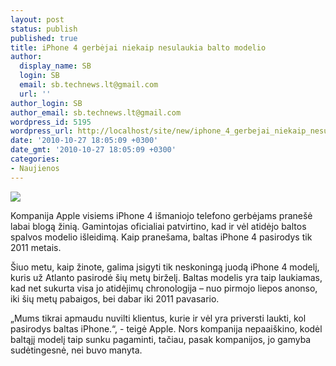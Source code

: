 ```yaml
---
layout: post
status: publish
published: true
title: iPhone 4 gerbėjai niekaip nesulaukia balto modelio
author:
  display_name: SB
  login: SB
  email: sb.technews.lt@gmail.com
  url: ''
author_login: SB
author_email: sb.technews.lt@gmail.com
wordpress_id: 5195
wordpress_url: http://localhost/site/new/iphone_4_gerbejai_niekaip_nesulaukia_balto_modelio/
date: '2010-10-27 18:05:09 +0300'
date_gmt: '2010-10-27 18:05:09 +0300'
categories:
- Naujienos
---
```

<div class="imgright"><img src="http://www.part.lt/img/076de972be13eb42a2ad3cdd5b20fdcc695.jpg"  /></div>
<p>Kompanija Apple visiems iPhone 4 išmaniojo telefono gerbėjams pranešė labai blogą žinią. Gamintojas oficialiai patvirtino, kad ir vėl atidėjo baltos spalvos modelio išleidimą. Kaip pranešama, baltas iPhone 4 pasirodys tik 2011 metais.</p>
<p>Šiuo metu, kaip žinote, galima įsigyti tik neskoningą juodą iPhone 4 modelį, kuris už Atlanto pasirodė šių metų birželį. Baltas modelis yra taip laukiamas, kad net sukurta visa jo atidėjimų chronologija – nuo pirmojo liepos anonso, iki šių metų pabaigos, bei dabar iki 2011 pavasario.</p>
<p>„Mums tikrai apmaudu nuvilti klientus, kurie ir vėl yra priversti laukti, kol pasirodys baltas iPhone.“, - teigė Apple. Nors kompanija nepaaiškino, kodėl baltąjį modelį taip sunku pagaminti, tačiau, pasak kompanijos, jo gamyba sudėtingesnė, nei buvo manyta.<br /></p>
